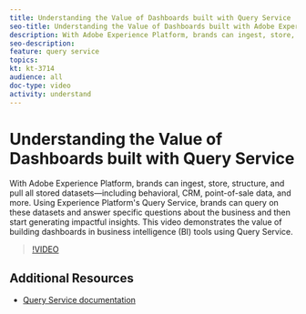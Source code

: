 ```yaml
---
title: Understanding the Value of Dashboards built with Query Service
seo-title: Understanding the Value of Dashboards built with Adobe Experience Platform Query Service
description: With Adobe Experience Platform, brands can ingest, store, structure, and pull all stored datasets&mdash;including behavioral, CRM, point-of-sale data, and more. Using Experience Platform's Query Service, brands can query on these datasets and answer specific questions about the business and then start generating impactful insights. This video demonstrates the value of building dashboards in business intelligence (BI) tools using Query Service.
seo-description: 
feature: query service
topics:
kt: kt-3714
audience: all
doc-type: video
activity: understand
---
```


# Understanding the Value of Dashboards built with Query Service

With Adobe Experience Platform, brands can ingest, store, structure, and pull all stored datasets&mdash;including behavioral, CRM, point-of-sale data, and more. Using Experience Platform's Query Service, brands can query on these datasets and answer specific questions about the business and then start generating impactful insights. This video demonstrates the value of building dashboards in business intelligence (BI) tools using Query Service.

>[!VIDEO](https://video.tv.adobe.com/v/28981?quality=12)

## Additional Resources

* [Query Service documentation](https://www.adobe.io/apis/experienceplatform/home/services/query-service/query-service.html)

<!--*[Understanding Query Service video](understanding-query-service.md)
*[Understanding Data Usage Patterns with Query Service video](understanding-data-usage-patterns-with-query-service.md)
*[Set up and Use Query Service to Build a Dashboard video](set-up-and-use-query-service-to-build-a-dashboard.md)-->
